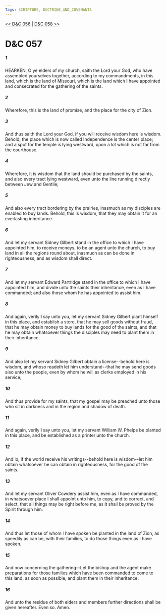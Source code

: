 ```yaml
---
Tags: SCRIPTURE, DOCTRINE_AND_COVENANTS
---
```


[<< D&C 056](DOCTRINE_AND_COVENANTS/D&C_056.md) | [D&C 058 >>](DOCTRINE_AND_COVENANTS/D&C_058.md)

# D&C 057

##### 1
 HEARKEN, O ye elders of my church, saith the Lord your God, who have assembled yourselves together, according to my commandments, in this land, which is the land of Missouri, which is the land which I have appointed and consecrated for the gathering of the saints.
##### 2
 Wherefore, this is the land of promise, and the place for the city of Zion.
##### 3
 And thus saith the Lord your God, if you will receive wisdom here is wisdom. Behold, the place which is now called Independence is the center place; and a spot for the temple is lying westward, upon a lot which is not far from the courthouse.
##### 4
 Wherefore, it is wisdom that the land should be purchased by the saints, and also every tract lying westward, even unto the line running directly between Jew and Gentile;
##### 5
 And also every tract bordering by the prairies, inasmuch as my disciples are enabled to buy lands. Behold, this is wisdom, that they may obtain it for an everlasting inheritance.
##### 6
 And let my servant Sidney Gilbert stand in the office to which I have appointed him, to receive moneys, to be an agent unto the church, to buy land in all the regions round about, inasmuch as can be done in righteousness, and as wisdom shall direct.
##### 7
 And let my servant Edward Partridge stand in the office to which I have appointed him, and divide unto the saints their inheritance, even as I have commanded; and also those whom he has appointed to assist him.
##### 8
 And again, verily I say unto you, let my servant Sidney Gilbert plant himself in this place, and establish a store, that he may sell goods without fraud, that he may obtain money to buy lands for the good of the saints, and that he may obtain whatsoever things the disciples may need to plant them in their inheritance.
##### 9
 And also let my servant Sidney Gilbert obtain a license--behold here is wisdom, and whoso readeth let him understand--that he may send goods also unto the people, even by whom he will as clerks employed in his service;
##### 10
 And thus provide for my saints, that my gospel may be preached unto those who sit in darkness and in the region and shadow of death.
##### 11
 And again, verily I say unto you, let my servant William W. Phelps be planted in this place, and be established as a printer unto the church.
##### 12
 And lo, if the world receive his writings--behold here is wisdom--let him obtain whatsoever he can obtain in righteousness, for the good of the saints.
##### 13
 And let my servant Oliver Cowdery assist him, even as I have commanded, in whatsoever place I shall appoint unto him, to copy, and to correct, and select, that all things may be right before me, as it shall be proved by the Spirit through him.
##### 14
 And thus let those of whom I have spoken be planted in the land of Zion, as speedily as can be, with their families, to do those things even as I have spoken.
##### 15
 And now concerning the gathering--Let the bishop and the agent make preparations for those families which have been commanded to come to this land, as soon as possible, and plant them in their inheritance.
##### 16
 And unto the residue of both elders and members further directions shall be given hereafter. Even so. Amen.
